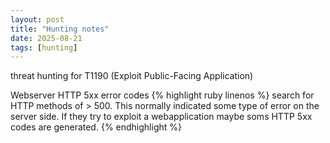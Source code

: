 ```yaml
---
layout: post
title: "Hunting notes"
date: 2025-08-21
tags: [hunting]
---
```


threat hunting for T1190 (Exploit Public-Facing Application)

Webserver HTTP 5xx error codes
{% highlight ruby linenos %}
search for HTTP methods of > 500. This normally indicated some type of error on the server side. If they try to exploit a webapplication maybe soms HTTP 5xx codes are generated. 
{% endhighlight %}

